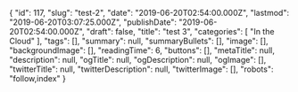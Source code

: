 {
    "id": 117,
    "slug": "test-2",
    "date": "2019-06-20T02:54:00.000Z",
    "lastmod": "2019-06-20T03:07:25.000Z",
    "publishDate": "2019-06-20T02:54:00.000Z",
    "draft": false,
    "title": "test 3",
    "categories": [
        "In the Cloud"
    ],
    "tags": [],
    "summary": null,
    "summaryBullets": [],
    "image": [],
    "backgroundImage": [],
    "readingTime": 6,
    "buttons": [],
    "metaTitle": null,
    "description": null,
    "ogTitle": null,
    "ogDescription": null,
    "ogImage": [],
    "twitterTitle": null,
    "twitterDescription": null,
    "twitterImage": [],
    "robots": "follow,index"
}
